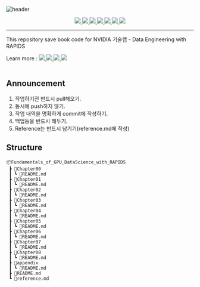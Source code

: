 ![header](https://capsule-render.vercel.app/api?type=Waving&color=auto&height=300&section=header&text=RAPIDS&desc=Fundamentals%20of%20GPU%20Data%20Science%20with%20RAPIDS&fontSize=50&animation=fadeIn&fontAlign=85&descAlign=70)



<center>
<a href="https://rapids.ai/">
<img  src="https://img.shields.io/badge/RAPIDS-512BD4" />
</a>
<a href="https://www.dask.org/">
<img  src="https://img.shields.io/badge/DASK-FC6E6B?style=flat-square&logo=dask&logoColor=FFFFFF" />
</a>
<a href="https://www.nvidia.com">
<img  src="https://img.shields.io/badge/NVIDIA-76B900?style=flat-square&logo=NVIDIA&logoColor=FFFFFF" />
</a>
<a href="https://www.python.org/">
<img  src="https://img.shields.io/badge/Python-3776AB?style=flat-square&logo=Python&logoColor=FFFFFF" />
</a>
<a href="https://numpy.org/">
<img  src="https://img.shields.io/badge/NumPy-013243?style=flat-square&logo=numpy&logoColor=FFFFFF" />
</a>
<a href="https://pandas.pydata.org/">
<img  src="https://img.shields.io/badge/Pandas-150458?style=flat-square&logo=pandas&logoColor=FFFFFF" />
</a>
<a href="https://scikit-learn.org/stable/#">
<img  src="https://img.shields.io/badge/scikit-learn-F7931E?style=flat-square&logo=scikit-learn&logoColor=FFFFFF" />
</a>
</center>

<hr/>
This repository save book code for NVIDIA 기술랩 - Data Engineering with RAPIDS

Learn more : 
<a href="https://modulabs.notion.site/NVIDIA-Data-Engineering-with-RAPIDS-LAB-136c69bcb0f34c458e7553b945dacad7?pvs=4">
<img  src="https://img.shields.io/badge/notion-000000?style=plastic&logo=notion&logoColor=FFFFFF" />
</a>
<a href="https://modulabs.co.kr/">
<img  src="https://img.shields.io/badge/모두의-연구소-FE5196?style=plastic" />
</a>
<a href="https://www.youtube.com/watch?v=1c3Zw31JhgQ">
<img  src="https://img.shields.io/badge/Youtube-FF0000?style=plastic&logo=youtube&logoColor=FFFFFF" />
</a>
<a href="https://wikidocs.net/book/13459">
<img  src="https://img.shields.io/badge/WikiDocs-1976D2?style=plastic" />
</a>
<br/><br/>


## Announcement

1. 작업하기전 반드시 pull해오기.
2. 동시에 push하지 않기.
3. 작업 내역을 명확하게 commit에 작성하기.
4. 백업등을 반드시 해두기.
5. Reference는 반드시 남기기(reference.md에 작성)


## Structure

```
📦Fundamentals_of_GPU_DataScience_with_RAPIDS
 ┣ 📂Chapter00
 ┃ ┗ 📜README.md
 ┣ 📂Chapter01
 ┃ ┗ 📜README.md
 ┣ 📂Chapter02
 ┃ ┗ 📜README.md
 ┣ 📂Chapter03
 ┃ ┗ 📜README.md
 ┣ 📂Chapter04
 ┃ ┗ 📜README.md
 ┣ 📂Chapter05
 ┃ ┗ 📜README.md
 ┣ 📂Chapter06
 ┃ ┗ 📜README.md
 ┣ 📂Chapter07
 ┃ ┗ 📜README.md
 ┣ 📂Chapter08
 ┃ ┗ 📜README.md
 ┣ 📂appendix
 ┃ ┗ 📜README.md
 ┣ 📜README.md
 ┗ 📜reference.md
```